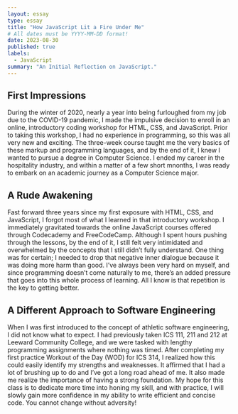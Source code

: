 ```yaml
---
layout: essay
type: essay
title: "How JavaScript Lit a Fire Under Me"
# All dates must be YYYY-MM-DD format!
date: 2023-08-30
published: true
labels:
  - JavaScript
summary: "An Initial Reflection on JavaScript."
---
```


## First Impressions

During the winter of 2020, nearly a year into being furloughed from my job due to the COVID-19 pandemic, I made the impulsive decision to enroll in an online, introductory coding workshop for HTML, CSS, and JavaScript. Prior to taking this workshop, I had no experience in programming, so this was all very new and exciting. The three-week course taught me the very basics of these markup and programming languages, and by the end of it, I knew I wanted to pursue a degree in Computer Science. I ended my career in the hospitality industry, and within a matter of a few short mnonths, I was ready to embark on an academic journey as a Computer Science major.

## A Rude Awakening

Fast forward three years since my first exposure with HTML, CSS, and JavaScript, I forgot most of what I learned in that introductory workshop. I immediately gravitated towards the online JavaScript courses offered through Codecademy and FreeCodeCamp. Although I spent hours pushing through the lessons, by the end of it, I still felt very intimidated and overwhelmed by the concepts that I still didn’t fully understand. One thing was for certain; I needed to drop that negative inner dialogue because it was doing more harm than good. I’ve always been very hard on myself, and since programming doesn’t come naturally to me, there’s an added pressure that goes into this whole process of learning. All I know is that repetition is the key to getting better. 

## A Different Approach to Software Engineering

When I was first introduced to the concept of athletic software engineering, I did not know what to expect. I had previously taken ICS 111, 211 and 212 at Leeward Community College, and we were tasked with lengthy programming assignments where nothing was timed. After completing my first practice Workout of the Day (WOD) for ICS 314, I realized how this could easily identify my strengths and weaknesses. It affirmed that I had a lot of brushing up to do and I’ve got a long road ahead of me. It also made me realize the importance of having a strong foundation. My hope for this class is to dedicate more time into honing my skill, and with practice, I will slowly gain more confidence in my ability to write efficient and concise code. You cannot change without adversity!
